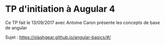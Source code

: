# TP d'initiation à Augular 4

Ce TP fait le 13/09/2017 avec Antoine Caron présente les concepts de base de angular

Sujet : https://slashgear.github.io/angular-basics/#/
